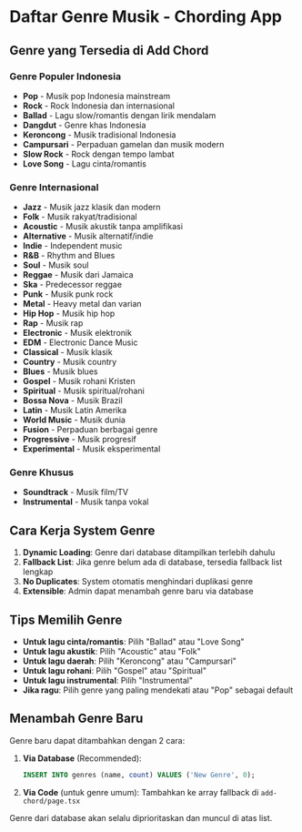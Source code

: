 # Daftar Genre Musik - Chording App

## Genre yang Tersedia di Add Chord

### Genre Populer Indonesia
- **Pop** - Musik pop Indonesia mainstream
- **Rock** - Rock Indonesia dan internasional  
- **Ballad** - Lagu slow/romantis dengan lirik mendalam
- **Dangdut** - Genre khas Indonesia
- **Keroncong** - Musik tradisional Indonesia
- **Campursari** - Perpaduan gamelan dan musik modern
- **Slow Rock** - Rock dengan tempo lambat
- **Love Song** - Lagu cinta/romantis

### Genre Internasional
- **Jazz** - Musik jazz klasik dan modern
- **Folk** - Musik rakyat/tradisional
- **Acoustic** - Musik akustik tanpa amplifikasi
- **Alternative** - Musik alternatif/indie
- **Indie** - Independent music
- **R&B** - Rhythm and Blues
- **Soul** - Musik soul
- **Reggae** - Musik dari Jamaica
- **Ska** - Predecessor reggae
- **Punk** - Musik punk rock
- **Metal** - Heavy metal dan varian
- **Hip Hop** - Musik hip hop
- **Rap** - Musik rap
- **Electronic** - Musik elektronik
- **EDM** - Electronic Dance Music
- **Classical** - Musik klasik
- **Country** - Musik country
- **Blues** - Musik blues
- **Gospel** - Musik rohani Kristen
- **Spiritual** - Musik spiritual/rohani
- **Bossa Nova** - Musik Brazil
- **Latin** - Musik Latin Amerika
- **World Music** - Musik dunia
- **Fusion** - Perpaduan berbagai genre
- **Progressive** - Musik progresif
- **Experimental** - Musik eksperimental

### Genre Khusus
- **Soundtrack** - Musik film/TV
- **Instrumental** - Musik tanpa vokal

## Cara Kerja System Genre

1. **Dynamic Loading**: Genre dari database ditampilkan terlebih dahulu
2. **Fallback List**: Jika genre belum ada di database, tersedia fallback list lengkap
3. **No Duplicates**: System otomatis menghindari duplikasi genre
4. **Extensible**: Admin dapat menambah genre baru via database

## Tips Memilih Genre

- **Untuk lagu cinta/romantis**: Pilih "Ballad" atau "Love Song"
- **Untuk lagu akustik**: Pilih "Acoustic" atau "Folk"  
- **Untuk lagu daerah**: Pilih "Keroncong" atau "Campursari"
- **Untuk lagu rohani**: Pilih "Gospel" atau "Spiritual"
- **Untuk lagu instrumental**: Pilih "Instrumental"
- **Jika ragu**: Pilih genre yang paling mendekati atau "Pop" sebagai default

## Menambah Genre Baru

Genre baru dapat ditambahkan dengan 2 cara:

1. **Via Database** (Recommended):
   ```sql
   INSERT INTO genres (name, count) VALUES ('New Genre', 0);
   ```

2. **Via Code** (untuk genre umum):
   Tambahkan ke array fallback di `add-chord/page.tsx`

Genre dari database akan selalu diprioritaskan dan muncul di atas list.
